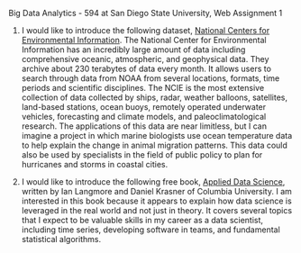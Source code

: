 Big Data Analytics - 594 at San Diego State University, Web Assignment 1

1) I would like to introduce the following dataset, [National Centers for Environmental Information](https://www.ncei.noaa.gov/).
The National Center for Environmental Information has an incredibly large amount of data including comprehensive oceanic, atmospheric, and geophysical data.  They archive about 230      terabytes of data every month. It allows users to search through data from NOAA from several locations, formats, time periods and scientific disciplines. The NCIE is the most extensive  collection of data collected by ships, radar, weather balloons, satellites, land-based stations, ocean buoys, remotely operated underwater vehicles, forecasting and climate models,   and paleoclimatological research.  The applications of this data are near limitless, but I can imagine a project in which marine biologists use ocean temperature data to help explain the change in animal migration patterns. This data could also be used by specialists in the field of public policy to plan for hurricanes and storms in coastal cities.

2) I would like to introduce the following free book, [Applied Data Science](http://columbia-applied-data-science.github.io/appdatasci.pdf), written by Ian Langmore and Daniel Krasner of Columbia University. I am interested in this book because it appears to explain how data science is leveraged in the real world and not just in theory.  It covers several topics that I expect to be valuable skills in my career as a data scientist, including time series, developing software in teams, and fundamental statistical algorithms. 
